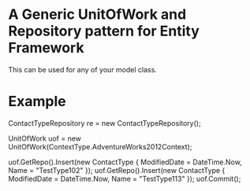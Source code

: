 # A Generic UnitOfWork and Repository pattern for Entity Framework
This can be used for any of your model class. 

# Example
ContactTypeRepository re = new ContactTypeRepository();

UnitOfWork uof = new UnitOfWork(ContextType.AdventureWorks2012Context);

uof.GetRepo<ContactTypeRepository>().Insert(new ContactType { ModifiedDate = DateTime.Now, Name = "TestType102" });
uof.GetRepo<ContactTypeRepository>().Insert(new ContactType { ModifiedDate = DateTime.Now, Name = "TestType113" });
uof.Commit();
